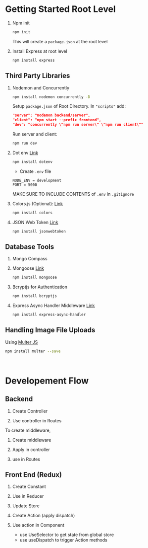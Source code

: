 # Getting Started Root Level

1. Npm init

   ```bash
   npm init
   ```

   This will create a `package.json` at the root level

2. Install Express at root level

   ```bash
   npm install express
   ```

## Third Party Libraries

1. Nodemon and Concurrently

   ```bash
   npm install nodemon concurrently -D
   ```

   Setup `package.json` of Root Directory. In `"scripts"` add:

   ```json
   "server": "nodemon backend/server",
   "client": "npm start --prefix frontend",
   "dev": "concurrently \"npm run server\" \"npm run client\""
   ```

   Run server and client:

   ```bash
   npm run dev
   ```

2. Dot env [Link](https://www.npmjs.com/package/dotenv)

   ```bash
   npm install dotenv
   ```

   - Create `.env` file

   ```env
   NODE_ENV = development
   PORT = 5000
   ```

   MAKE SURE TO INCLUDE CONTENTS of `.env` in `.gitignore`

3. Colors.js (Optional): [Link](https://www.npmjs.com/package/colors)

   ```bash
   npm install colors
   ```

4. JSON Web Token [Link](https://www.npmjs.com/package/jsonwebtoken)

   ```bash
   npm install jsonwebtoken
   ```

## Database Tools

1. Mongo Compass

2. Mongoose [Link](https://mongoosejs.com/)

   ```bash
   npm install mongoose
   ```

3. Bcryptjs for Authentication

   ```bash
   npm install bcryptjs
   ```

4. Express Async Handler Middleware [Link](https://www.npmjs.com/package/express-async-handler)

   ```bash
   npm install express-async-handler
   ```

## Handling Image File Uploads

Using [Multer JS](https://www.npmjs.com/package/multer)

```bash
npm install multer --save
```

<br />

# Developement Flow

## Backend

1. Create Controller

2. Use controller in Routes

To create middleware,

1. Create middleware

2. Apply in controller

3. use in Routes

## Front End (Redux)

1. Create Constant

2. Use in Reducer

3. Update Store

4. Create Action (apply dispatch)

5. Use action in Component

   - use UseSelector to get state from global store
   - use useDispatch to trigger Action methods
